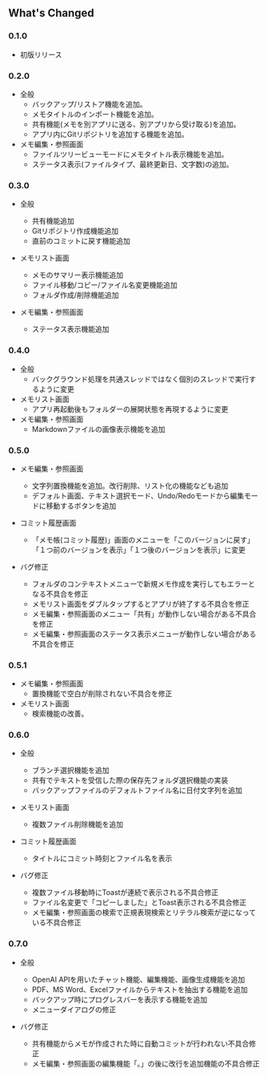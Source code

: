 ## What's Changed
### 0.1.0
* 初版リリース

### 0.2.0
* 全般
  * バックアップ/リストア機能を追加。
  * メモタイトルのインポート機能を追加。
  * 共有機能(メモを別アプリに送る、別アプリから受け取る)を追加。
  * アプリ内にGitリポジトリを追加する機能を追加。
* メモ編集・参照画面
  * ファイルツリービューモードにメモタイトル表示機能を追加。
  * ステータス表示(ファイルタイプ、最終更新日、文字数)の追加。

### 0.3.0
* 全般
  * 共有機能追加
  * Gitリポジトリ作成機能追加
  * 直前のコミットに戻す機能追加
  
* メモリスト画面
  * メモのサマリー表示機能追加
  * ファイル移動/コピー/ファイル名変更機能追加
  * フォルダ作成/削除機能追加
* メモ編集・参照画面
  * ステータス表示機能追加

### 0.4.0
* 全般
  * バックグラウンド処理を共通スレッドではなく個別のスレッドで実行するように変更
* メモリスト画面
  * アプリ再起動後もフォルダーの展開状態を再現するように変更
* メモ編集・参照画面
  * Markdownファイルの画像表示機能を追加

### 0.5.0
* メモ編集・参照画面
  * 文字列置換機能を追加。改行削除、リスト化の機能なども追加
  * デフォルト画面、テキスト選択モード、Undo/Redoモードから編集モードに移動するボタンを追加

* コミット履歴画面
  * 「メモ帳(コミット履歴)」画面のメニューを「このバージョンに戻す」「１つ前のバージョンを表示」「１つ後のバージョンを表示」に変更
* バグ修正
  * フォルダのコンテキストメニューで新規メモ作成を実行してもエラーとなる不具合を修正
  * メモリスト画面をダブルタップするとアプリが終了する不具合を修正
  * メモ編集・参照画面のメニュー「共有」が動作しない場合がある不具合を修正
  * メモ編集・参照画面のステータス表示メニューが動作しない場合がある不具合を修正

### 0.5.1
* メモ編集・参照画面
  * 置換機能で空白が削除されない不具合を修正
* メモリスト画面
  * 検索機能の改善。
  
### 0.6.0
* 全般
  * ブランチ選択機能を追加
  * 共有でテキストを受信した際の保存先フォルダ選択機能の実装
  * バックアップファイルのデフォルトファイル名に日付文字列を追加

* メモリスト画面
  * 複数ファイル削除機能を追加 

* コミット履歴画面
  * タイトルにコミット時刻とファイル名を表示

* バグ修正
  * 複数ファイル移動時にToastが連続で表示される不具合修正
  * ファイル名変更で「コピーしました」とToast表示される不具合修正
  * メモ編集・参照画面の検索で正規表現検索とリテラル検索が逆になっている不具合修正

### 0.7.0
* 全般
  * OpenAI APIを用いたチャット機能、編集機能、画像生成機能を追加
  * PDF、MS Word、Excelファイルからテキストを抽出する機能を追加
  * バックアップ時にプログレスバーを表示する機能を追加
  * メニューダイアログの修正

* バグ修正
  * 共有機能からメモが作成された時に自動コミットが行われない不具合修正
  * メモ編集・参照画面の編集機能「。」の後に改行を追加機能の不具合修正

